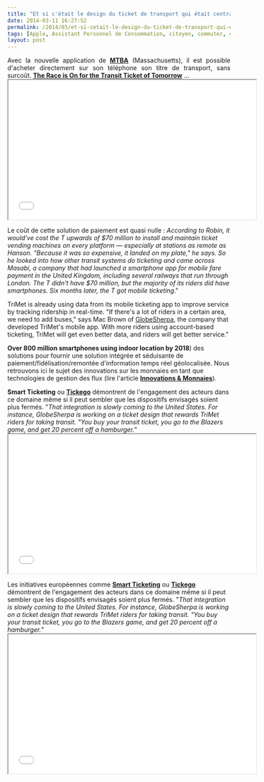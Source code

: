 ```yaml
---
title: "Et si c'était le design du ticket de transport qui était central ?"
date: 2014-03-11 16:27:52
permalink: /2014/03/et-si-cetait-le-design-du-ticket-de-transport-qui-etait-central.html
tags: [Apple, Assistant Personnel de Consommation, citoyen, commuter, connectivité, données réelles, Efficacité énergétique, innovation, monnaie complémentaire, multimodes]
layout: post
---
```


<p style="text-align: justify;">Avec la nouvelle application de <a href="http://www.mbta.com/fares_and_passes/mTicketing/Default.asp" target="_blank"><strong>MTBA</strong></a> (Massachusetts), il est possible d'acheter directement sur son téléphone son titre de transport, sans surcoût. <strong><a href="http://www.theatlanticcities.com/commute/2014/03/race-transit-ticket-tomorrow/8594/" target="_blank">The Race is On for the Transit Ticket of Tomorrow</a></strong> ...<br /><iframe allowfullscreen=" frameborder="0" height="315" src="//www.youtube.com/embed/C1l5MxnHR3c?rel=0" width="560"></iframe></p> <p style="text-align: justify;"></p>  <!--more--> Le coût de cette solution de paiement est quasi nulle : <em>According to Robin, it would've cost the T upwards of $70 million to install and maintain ticket vending machines on every platform — especially at stations as remote as Hanson. "Because it was so expensive, it landed on my plate," he says. So he looked into how other transit systems do ticketing and came across Masabi, a company that had launched a smartphone app for mobile fare payment in the United Kingdom, including several railways that run through London. The T didn't have $70 million, but the majority of its riders did have smartphones. Six months later, the T got mobile ticketing</em>." <p style="text-align: justify>En utilisant cette solution, il est également possible de mieux piloter en temps réel les ressources : "<em>TriMet is already using data from its mobile ticketing app to improve service by tracking ridership in real-time. "If there's a lot of riders in a certain area, we need to add buses," says Mac Brown of <a href="http://www.globesherpa.com/">GlobeSherpa</a>, the company that developed TriMet's mobile app. With more riders using account-based ticketing, TriMet will get even better data, and riders will get better service."</em></p> <p style="text-align: justify>Ou encore d'offrir des avantages, coupons de réduction ou points, pour fidéliser les usagers des transports en communs. Les technologies comme iBeacon permettront d'apporter dans les années à venir (voir l'étude de ABIresearch <a href="https://www.abiresearch.com/press/over-800-million-smartphones-using-indoor-location"" target="_blank"><strong>Over 800 million smartphones using indoor location by 2018</strong></a>) des solutions pour fournir une solution intégrée et séduisante de paiement/fidélisation/remontée d'information temps réel géolocalisée. Nous retrouvons ici le sujet des innovations sur les monnaies en tant que technologies de gestion des flux (lire l'article <a href="https://gabrielplassat.github.io/transportsdufutur/2012/03/innovations-monnaies-les-problemes-complexes-ne-seront-jamais-resolues-par-des-solutions-simples.html" target="_blank"><strong>Innovations & Monnaies</strong></a>).</p> <p style="text-align: justify>Les initiatives européennes comme <a href="http://www.smart-ticketing.org/"" target="_blank"><strong>Smart Ticketing</strong></a> ou <a href="http://www.tickego.eu/" target="_blank"><strong>Tickego</strong></a> démontrent de l'engagement des acteurs dans ce domaine même si il peut sembler que les dispositifs envisagés soient plus fermés. "<em>That integration is slowly coming to the United States. For instance, GlobeSherpa is working on a ticket design that rewards TriMet riders for taking transit. "You buy your transit ticket, you go to the Blazers game, and get 20 percent off a hamburger.</em>"<br /><iframe allowfullscreen=" frameborder="0"" height="315" src="//www.youtube.com/embed/QYvWnffrNS0?rel=0" width="560"></iframe></p> <p style="text-align: justify>Finalement la solution de paiement va se fondre dans un Assistant Personnel de Consommation qui va gérer des flux de plusieurs monnaies, produire et recevoir des flux de données sur nos comportements et notre positionnement. Qui gérera les données et leur croisement ? Serons nous maître de ces décisions ? K.Dick l'avait décrit comme un véritable cauchemar dans sa nouvelle <em><strong>Vente à Outrance</strong></em>.</p>"2014-03-11 16:27:52https://gabrielplassat.github.io/transportsdufutur/2014/03/et-si-cetait-le-design-du-ticket-de-transport-qui-etait-central.htmlApple|Assistant Personnel de Consommation|citoyen|commuter|connectivité|données réelles|Efficacité énergétique|innovation|monnaie complémentaire|multimodespublish7gabrielplassat3948gabriel.plassat@ademe.frGabrielPlassatet-si-cetait-le-design-du-ticket-de-transport-qui-etait-central2015-07-21 16:35:34>Les initiatives européennes comme <a href="http://www.smart-ticketing.org/" target="_blank"><strong>Smart Ticketing</strong></a> ou <a href="http://www.tickego.eu/" target="_blank"><strong>Tickego</strong></a> démontrent de l'engagement des acteurs dans ce domaine même si il peut sembler que les dispositifs envisagés soient plus fermés. "<em>That integration is slowly coming to the United States. For instance, GlobeSherpa is working on a ticket design that rewards TriMet riders for taking transit. "You buy your transit ticket, you go to the Blazers game, and get 20 percent off a hamburger.</em>"<br /><iframe allowfullscreen=" frameborder="0"" height="315" src="//www.youtube.com/embed/QYvWnffrNS0?rel=0" width="560"></iframe></p> <p style="text-align: justify>Finalement la solution de paiement va se fondre dans un Assistant Personnel de Consommation qui va gérer des flux de plusieurs monnaies, produire et recevoir des flux de données sur nos comportements et notre positionnement. Qui gérera les données et leur croisement ? Serons nous maître de ces décisions ? K.Dick l'avait décrit comme un véritable cauchemar dans sa nouvelle <em><strong>Vente à Outrance</strong></em>.</p>"
